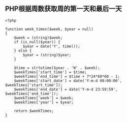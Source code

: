 ## PHP根据周数获取周的第一天和最后一天

    <?php

    function week_times($week, $year = null)
    {
        $week = (string)$week;
        if (is_null($year)) {
            $year = date('Y', time());
        } else {
            $year = (string)$year;
        }

        $time = strtotime($year . 'W' . $week);
        $weekTimes['start_time'] = $time;
        $weekTimes['end_time'] = $time + 7*24*60*60 - 1;
        $weekTimes['start_date'] = date('Y-m-d 00:00:00', $weekTimes['start_time']);
        $weekTimes['end_date'] = date('Y-m-d 23:59:59', $weekTimes['end_time']);
        $weekTimes['week'] = $week;
        $weekTimes['year'] = $year;

        return $weekTimes;
    }
